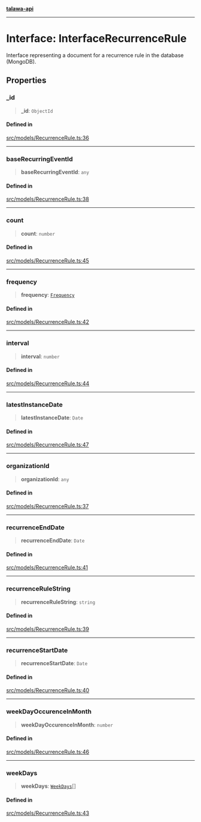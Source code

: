 [**talawa-api**](../../../README.md)

***

# Interface: InterfaceRecurrenceRule

Interface representing a document for a recurrence rule in the database (MongoDB).

## Properties

### \_id

> **\_id**: `ObjectId`

#### Defined in

[src/models/RecurrenceRule.ts:36](https://github.com/Suyash878/talawa-api/blob/b5a9d8b4a1ea678a3d6f5b710b3721f91a3052fc/src/models/RecurrenceRule.ts#L36)

***

### baseRecurringEventId

> **baseRecurringEventId**: `any`

#### Defined in

[src/models/RecurrenceRule.ts:38](https://github.com/Suyash878/talawa-api/blob/b5a9d8b4a1ea678a3d6f5b710b3721f91a3052fc/src/models/RecurrenceRule.ts#L38)

***

### count

> **count**: `number`

#### Defined in

[src/models/RecurrenceRule.ts:45](https://github.com/Suyash878/talawa-api/blob/b5a9d8b4a1ea678a3d6f5b710b3721f91a3052fc/src/models/RecurrenceRule.ts#L45)

***

### frequency

> **frequency**: [`Frequency`](../enumerations/Frequency.md)

#### Defined in

[src/models/RecurrenceRule.ts:42](https://github.com/Suyash878/talawa-api/blob/b5a9d8b4a1ea678a3d6f5b710b3721f91a3052fc/src/models/RecurrenceRule.ts#L42)

***

### interval

> **interval**: `number`

#### Defined in

[src/models/RecurrenceRule.ts:44](https://github.com/Suyash878/talawa-api/blob/b5a9d8b4a1ea678a3d6f5b710b3721f91a3052fc/src/models/RecurrenceRule.ts#L44)

***

### latestInstanceDate

> **latestInstanceDate**: `Date`

#### Defined in

[src/models/RecurrenceRule.ts:47](https://github.com/Suyash878/talawa-api/blob/b5a9d8b4a1ea678a3d6f5b710b3721f91a3052fc/src/models/RecurrenceRule.ts#L47)

***

### organizationId

> **organizationId**: `any`

#### Defined in

[src/models/RecurrenceRule.ts:37](https://github.com/Suyash878/talawa-api/blob/b5a9d8b4a1ea678a3d6f5b710b3721f91a3052fc/src/models/RecurrenceRule.ts#L37)

***

### recurrenceEndDate

> **recurrenceEndDate**: `Date`

#### Defined in

[src/models/RecurrenceRule.ts:41](https://github.com/Suyash878/talawa-api/blob/b5a9d8b4a1ea678a3d6f5b710b3721f91a3052fc/src/models/RecurrenceRule.ts#L41)

***

### recurrenceRuleString

> **recurrenceRuleString**: `string`

#### Defined in

[src/models/RecurrenceRule.ts:39](https://github.com/Suyash878/talawa-api/blob/b5a9d8b4a1ea678a3d6f5b710b3721f91a3052fc/src/models/RecurrenceRule.ts#L39)

***

### recurrenceStartDate

> **recurrenceStartDate**: `Date`

#### Defined in

[src/models/RecurrenceRule.ts:40](https://github.com/Suyash878/talawa-api/blob/b5a9d8b4a1ea678a3d6f5b710b3721f91a3052fc/src/models/RecurrenceRule.ts#L40)

***

### weekDayOccurenceInMonth

> **weekDayOccurenceInMonth**: `number`

#### Defined in

[src/models/RecurrenceRule.ts:46](https://github.com/Suyash878/talawa-api/blob/b5a9d8b4a1ea678a3d6f5b710b3721f91a3052fc/src/models/RecurrenceRule.ts#L46)

***

### weekDays

> **weekDays**: [`WeekDays`](../enumerations/WeekDays.md)[]

#### Defined in

[src/models/RecurrenceRule.ts:43](https://github.com/Suyash878/talawa-api/blob/b5a9d8b4a1ea678a3d6f5b710b3721f91a3052fc/src/models/RecurrenceRule.ts#L43)
